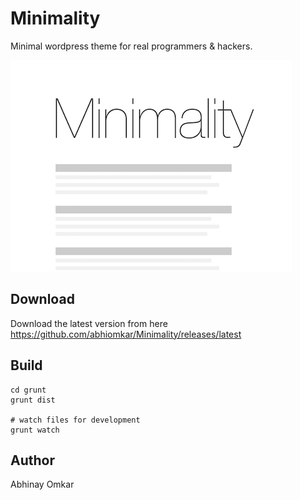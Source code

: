 Minimality
==========

Minimal wordpress theme for real programmers & hackers.

![Screenshot](screenshot-small.png)

Download
--------

Download the latest version from here https://github.com/abhiomkar/Minimality/releases/latest

Build
-----

	cd grunt
	grunt dist

	# watch files for development
	grunt watch

Author
------

Abhinay Omkar
